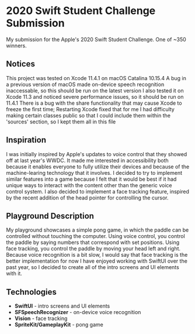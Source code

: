 # 2020 Swift Student Challenge Submission
My submission for the Apple's 2020 Swift Student Challenge. One of ~350 winners.

## Notices
This project was tested on Xcode 11.4.1 on macOS Catalina 10.15.4
A bug in a previous version of macOS made on-device speech recognition inaccessable, so this should be run on the latest version
I also tested it on Xcode 11.3 and noticed severe performance issues, so it should be run on 11.4.1
There is a bug with the share functionality that may cause Xcode to freeze the first time; Restarting Xcode fixed that for me
I had difficulty making certain classes public so that I could include them within the 'sources' section, so I kept them all in this file

## Inspiration
I was initially inspired by Apple's updates to voice control that they showed off at last year's WWDC. It made me interested in accessibility both because it enables everyone to fully utilize their devices and because of the machine-learing technology that it involves.
I decided to try to implement similar features into a game because I felt that it would be best if it had unique ways to interact with the content other than the generic voice control system.
I also decided to implement a face tracking feature, inspired by the recent addition of the head pointer for controlling the cursor.

## Playground Description
My playground showcases a simple pong game, in which the paddle can be controlled without touching the computer.
Using voice control, you control the paddle by saying numbers that correspond with set positions.
Using face tracking, you control the paddle by moving your head left and right.
Because voice recognition is a bit slow, I would say that face tracking is the better implementation for now
I have enjoyed working with SwiftUI over the past year, so I decided to create all of the intro screens and UI elements with it.

## Technologies
- **SwiftUI** - intro screens and UI elements
- **SFSpeechRecognizer** - on-device voice recognition
- **Vision** - face tracking
- **SpriteKit/GameplayKit** - pong game
